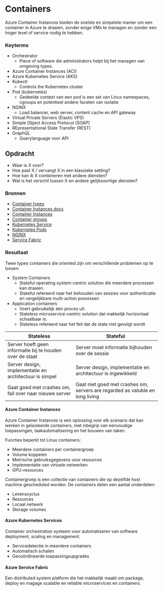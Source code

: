 # Containers
Azure Container Instances bieden de snelste en simpelste manier om een container in Azure te draaien, zonder enige VMs te managen en zonder een hoger level of service nodig te hebben. 

### Keyterms
* Orchestrator 
    * Piece of software die administrators helpt bij het managen van omgeving types. 
* Azure Container Instances (ACI)
* Azure Kubernetes Service (AKS)
* Kubectl
    * Controls the Kubernetes cluster
* Pod (kubernetes)
    * Gedeelde context van een pod is een set van Linux namespaces, cgroups en potentieel andere faceten van isolatie
* NGINX
    * Load balancer, web server, content cache en API gateway
* Virtual Private Servers (Elastic VPS)
* Simple Object Access Protocol (SOAP)
* REpresentational State Transfer (REST)
* GraphQL 
    - Querylanguage voor API

## Opdracht
- Waar is X voor?
- Hoe past X / vervangt X in een klassieke setting?
- Hoe kan ik X combineren met andere diensten?
- Wat is het verschil tussen X en andere gelijksoortige diensten?

### Bronnen
- [Container types](https://dzone.com/articles/container-types-and-use-cases)
- [Container Instances docs](https://docs.microsoft.com/en-us/azure/container-instances/container-instances-overview)
- [Container Instances](https://azure.microsoft.com/en-us/services/container-instances/#overview)
- [Container groups](https://docs.microsoft.com/en-us/azure/container-instances/container-instances-container-groups)
- [Kubernetes Service](https://docs.microsoft.com/en-us/azure/aks/intro-kubernetes)
- [Kubernetes Pods](https://kubernetes.io/docs/concepts/workloads/pods/)
- [NGINX](https://www.nginx.com/learn/)
- [Service Fabric](https://docs.microsoft.com/en-us/azure/service-fabric/service-fabric-overview#container-orchestration)

### Resultaat
Twee types containers die oriented zijn om verschillende problemen op te lossen:
* System Containers
    - Stateful operating system-centric solution die meerdere processen kan draaien.
    - Stateful refereerd naar het behouden van sessies voor authenticatie en vergelijkbare multi-action processen 
* Application containers
    - Voert gebruikelijk één proces uit.
    - Stateless microservice-centric solution dat makkelijk horizontaal schaalbaar is.
    - Stateless refereerd naar het feit dat de state niet gevolgt wordt

| Stateless | Stateful |
| ----- | ----- |
| Server hoeft geen informatie bij te houden over de staat | Server moet informatie bijhouden over de sessie |
| Server design, implementatie en architectuur is simpel | Server design, implementatie en architectuur is ingewikkeld | 
| Gaat goed met crashes om, fail over naar nieuwe server | Gaat niet goed met crashes om, servers are regarded as valuble en long living |

#### Azure Container Instances
Azure Container Instances is een oplossing voor elk scenario dat kan werken in geïsoleerde containers, met inbegrip van eenvoudige toepassingen, taakautomatisering en het bouwen van taken. 

Functies beperkt tot Linux containers:
* Meerdere containers per containergroep
* Volume koppelen
* Metrische gebruiksgegevens voor resources
* Implementatie van virtuele netwerken
* GPU-resources

Containergroep is een collectie van containers die op dezelfde host machine gescheduled worden. De containers delen een aantal onderdelen:
* Levenscyclus
* Resources
* Locaal netwerk
* Storage volumes

#### Azure Kubernetes Services
Container orchestration systeem voor automatiseren van software deployment, scaling en management. 
* Servicedetectie in meerdere containers
* Automatisch schalen
* Gecoördineerde toepassingsupgrades 

#### Azure Service Fabric
Een distributed system platform die het makkelijk maakt om package, deploy en magage scalable en reliable microservices en containers. 